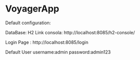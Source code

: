 # VoyagerApp

Default configuration:

DataBase: H2
Link consola: http://localhost:8085/h2-console/

Login Page : http://localhost:8085/login

Default User
  username:admin
  password:admin123
  



